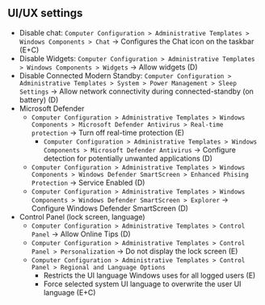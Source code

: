 ## UI/UX settings
- Disable chat: `Computer Configuration > Administrative Templates > Windows Components > Chat` → Configures the Chat icon on the taskbar (E+C)
- Disable Widgets: `Computer Configuration > Administrative Templates > Windows Components > Widgets` → Allow widgets (D)
- Disable Connected Modern Standby: `Computer Configuration > Administrative Templates > System > Power Management > Sleep Settings` → Allow network connectivity during connected-standby (on battery) (D)
- Microsoft Defender
	- `Computer Configuration > Administrative Templates > Windows Components > Microsoft Defender Antivirus > Real-time protection` → Turn off real-time protection (E)
		- `Computer Configuration > Administrative Templates > Windows Components > Microsoft Defender Antivirus` → Configure detection for potentially unwanted applications (D)
	- `Computer Configuration > Administrative Templates > Windows Components > Windows Defender SmartScreen > Enhanced Phising Protection` → Service Enabled (D)
	- `Computer Configuration > Administrative Templates > Windows Components > Windows Defender SmartScreen > Explorer` → Configure Windows Defender SmartScreen (D)
- Control Panel (lock screen, language)
    - `Computer Configuration > Administrative Templates > Control Panel` → Allow Online Tips (D)
    - `Computer Configuration > Administrative Templates > Control Panel > Personalization` → Do not display the lock screen (E)
    - `Computer Configuration > Administrative Templates > Control Panel > Regional and Language Options`
        - Restricts the UI language Windows uses for all logged users (E)
        - Force selected system UI language to overwrite the user UI language (E+C)
